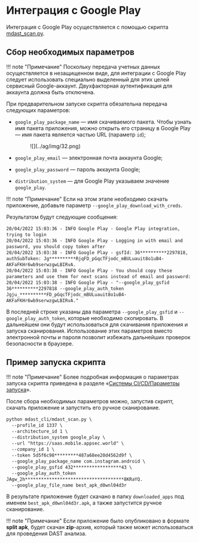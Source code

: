 # Интеграция с Google Play

Интеграция с Google Play осуществляется с помощью скрипта [mdast_scan.py](https://github.com/Dynamic-Mobile-Security/mdast-cli).

## Сбор необходимых параметров

!!! note "Примечание"
    Поскольку передача учетных данных осуществляется в незащищенном виде, для интеграции с Google Play следует использовать специально выделенный для этих целей сервисный Google-аккаунт. Двухфакторная аутентификация для аккаунта должна быть отключена. 

При предварительном запуске скрипта обязательна передача следующих параметров:

* `google_play_package_name` — имя скачиваемого пакета. Чтобы узнать имя пакета приложения, можно открыть его страницу в Google Play — имя пакета является частью URL (параметр `id`);

    <figure markdown>
    ![](../ag/img/32.png)
    </figure>

* `google_play_email` — электронная почта аккаунта Google;
* `google_play_password` — пароль аккаунта Google;
* `distribution_system` — для Google Play указываем значение `google_play`.

!!! note "Примечание"
    Если на этом этапе необходимо скачать приложение, добавьте параметр `--google_play_download_with_creds`.

Результатом будут следующие сообщения:

    20/04/2022 15:03:36 - INFO Google Play - Google Play integration, trying to login
    20/04/2022 15:03:36 - INFO Google Play - Logging in with email and password, you should copy token after
    20/04/2022 15:03:38 - INFO Google Play - gsfId: 36**********2297818, authSubToken: Jg**********RjqFD_pGqcTFjodc_mBULuauit8o1uB4-AKFaFKHr6wb9serwzgwLBIRvA.
    20/04/2022 15:03:38 - INFO Google Play - You should copy these parameters and use them for next scans instead of email and password:
    20/04/2022 15:03:38 - INFO Google Play - "--google_play_gsfid 36**********2297818 --google_play_auth_token Jgju_**********FD_pGqcTFjodc_mBULuauit8o1uB4-AKFaFKHr6wb9serwzgwLBIRvA."

В последней строке указаны два параметра `--google_play_gsfid` и `--google_play_auth_token`, которые необходимо скопировать. В дальнейшем они будут использоваться для скачивания приложения и запуска сканирования. Использование этих параметров вместо электронной почты и пароля позволит избежать дальнейших проверок безопасности в браузере.

## Пример запуска скрипта

!!! note "Примечание"
    Более подробная информация о параметрах запуска скрипта приведена в разделе «[Системы CI/CD/Параметры запуска](./sistemy_ci_cd.md#_4)».

После сбора необходимых параметров можно, запустив скрипт, скачать приложение и запустить его ручное сканирование.

    python mdast_cli/mdast_scan.py \
      --profile_id 1337 \
      --architecture_id 1 \
      --distribution_system google_play \
      --url "https://saas.mobile.appsec.world" \
      --company_id 1 \
      --token 5d5f6c98*********487a68ee20d4562d9f \
      --google_play_package_name com.instagram.android \
      --google_play_gsfid 432******************43 \
      --google_play_auth_token JAgw_2h*************************************8KRaYQ.
      --google_play_file_name best_apk_d0wnl04d3r

В результате приложение будет скачано в папку `downloaded_apps` под именем `best_apk_d0wnl04d3r.apk`, а также запустится ручное сканирование.

!!! note "Примечание"
    Если приложение было опубликовано в формате **split apk**, будет скачан **zip**-архив, который также может использоваться для проведения DAST анализа.